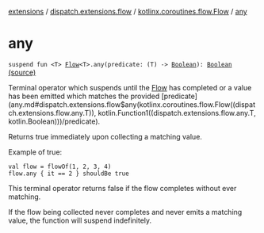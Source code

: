 [extensions](../../index.md) / [dispatch.extensions.flow](../index.md) / [kotlinx.coroutines.flow.Flow](index.md) / [any](./any.md)

# any

`suspend fun <T> `[`Flow`](https://kotlin.github.io/kotlinx.coroutines/kotlinx-coroutines-core/kotlinx.coroutines.flow/-flow/index.html)`<T>.any(predicate: (T) -> `[`Boolean`](https://kotlinlang.org/api/latest/jvm/stdlib/kotlin/-boolean/index.html)`): `[`Boolean`](https://kotlinlang.org/api/latest/jvm/stdlib/kotlin/-boolean/index.html) [(source)](https://github.com/RBusarow/Dispatch/tree/master/extensions/src/main/java/dispatch/extensions/flow/Terminal.kt#L41)

Terminal operator which suspends until the [Flow](https://kotlin.github.io/kotlinx.coroutines/kotlinx-coroutines-core/kotlinx.coroutines.flow/-flow/index.html) has completed
or a value has been emitted which matches the provided [predicate](any.md#dispatch.extensions.flow$any(kotlinx.coroutines.flow.Flow((dispatch.extensions.flow.any.T)), kotlin.Function1((dispatch.extensions.flow.any.T, kotlin.Boolean)))/predicate).

Returns true immediately upon collecting a matching value.

Example of true:

```
val flow = flowOf(1, 2, 3, 4)
flow.any { it == 2 } shouldBe true
```

This terminal operator returns false if the flow completes without ever matching.

If the flow being collected never completes and never emits a matching value, the function will suspend indefinitely.

